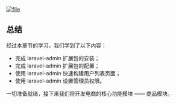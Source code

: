 [![](https://iocaffcdn.phphub.org/uploads/images/201806/12/1/GbSiQu10WD.jpeg?imageView2/2/w/1240/h/0 "file")](https://iocaffcdn.phphub.org/uploads/images/201806/12/1/GbSiQu10WD.jpeg?imageView2/2/w/1240/h/0)

## 总结

经过本章节的学习，我们学到了以下内容：

* 完成 laravel-admin 扩展包的安装；
* 完成 laravel-admin 扩展包的配置；
* 使用 laravel-admin 快速构建用户列表页面；
* 使用 laravel-admin 设置管理员权限。

一切准备就绪，接下来我们将开发电商的核心功能模块 —— 商品模块。

